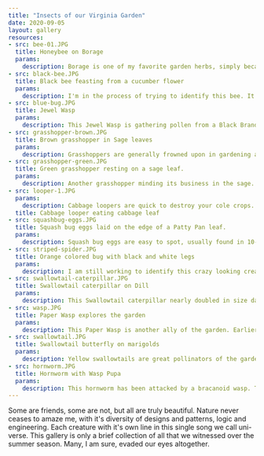```yaml
---
title: "Insects of our Virginia Garden"
date: 2020-09-05
layout: gallery
resources:
- src: bee-01.JPG
  title: Honeybee on Borage
  params:
    description: Borage is one of my favorite garden herbs, simply because it's a magnet for honeybees. This worker bee is busy collecting nectar and pollen to return to the colony. Honeybees use pollen for protein and nectar for carbohydrates. I do hope our collection of Borage and other blooms resulted in a waggle dance back at the colony.
- src: black-bee.JPG
  title: Black bee feasting from a cucumber flower
  params:
    description: I'm in the process of trying to identify this bee. It's not one I've seen before. In person it looked as black as a polished shoe and was about the size of a honeybee. Here, she is feasting on the offerings of a cucumber bloom.
- src: blue-bug.JPG
  title: Jewel Wasp
  params:
    description: This Jewel Wasp is gathering pollen from a Black Brandywine Tomato bloom. Some Jewel Wasp species are parasitoids - meaning they choose a host insect to kill in order to complete their life cycle. 
- src: grasshopper-brown.JPG
  title: Brown grasshopper in Sage leaves
  params:
    description: Grasshoppers are generally frowned upon in gardening as they're quick to destroy an entire crop. Fortunately we didn't see such behavior this year and never saw any damage to the sage where the grasshoppers were always living their best lives.
- src: grasshopper-green.JPG
  title: Green grasshopper resting on a sage leaf.
  params:
    description: Another grasshopper minding its business in the sage. I never saw them anywhere besides the sage bush and even it was left unbothered.
- src: looper-1.JPG
  params:
    description: Cabbage loopers are quick to destroy your cole crops. At this size the damage is minimal, but they grow quickly and the larger they become the more damage they create. Wasps are helpful, but picking them off of your plants early will help manage their destruction.
  title: Cabbage looper eating cabbage leaf
- src: squashbug-eggs.JPG
  title: Squash bug eggs laid on the edge of a Patty Pan leaf.
  params:
    description: Squash bug eggs are easy to spot, usually found in 10-15 tiny brown or red-hued clusters on either side of squash plant leaves. If your plant's leaves are turning yellow and dying these bugs could be the culprit. 
- src: striped-spider.JPG
  title: Orange colored bug with black and white legs
  params:
    description: I am still working to identify this crazy looking creature. It was quick on its feet and is not one I've seen very many times this season. I love the pattern on its legs - very dramatic indeed!
- src: swallowtail-caterpillar.JPG
  title: Swallowtail caterpillar on Dill
  params:
    description: This Swallowtail caterpillar nearly doubled in size daily for the week we watched it. It and many others were quite content to devour the Dill in order to thrive. Fortunately I planted more than enough to share. I look forward to more Swallowtails visiting our garden.
- src: wasp.JPG
  title: Paper Wasp explores the garden
  params:
    description: This Paper Wasp is another ally of the garden. Earlier in the season I witnessed one feeding on the remains of a cabbage looper that was destroying our brassicas.
- src: swallowtail.JPG
  title: Swallowtail butterfly on marigolds
  params:
    description: Yellow swallowtails are great pollinators of the garden. The females are slightly larger than the males, though their patterns are similar. Their only diet is flower nectar, making Marigolds like these and other flowering plants an important element of the garden.
- src: hornworm.JPG
  title: Hornworm with Wasp Pupa
  params:
    description: This hornworm has been attacked by a bracanoid wasp. The wasp lays eggs inside of the worm where they feed and emerge into the pupa stage. This event results in death of the Hornworm. Wasps are a garden ally, as these worms can cause enormous damage to a tomato crop.
---
```


Some are friends, some are not, but all are truly beautiful. Nature never ceases to amaze me, with it's diversity of designs and patterns, logic and engineering. Each creature with it's own line in this single song we call uni-verse. This gallery is only a brief collection of all that we witnessed over the summer season. Many, I am sure, evaded our eyes altogether.